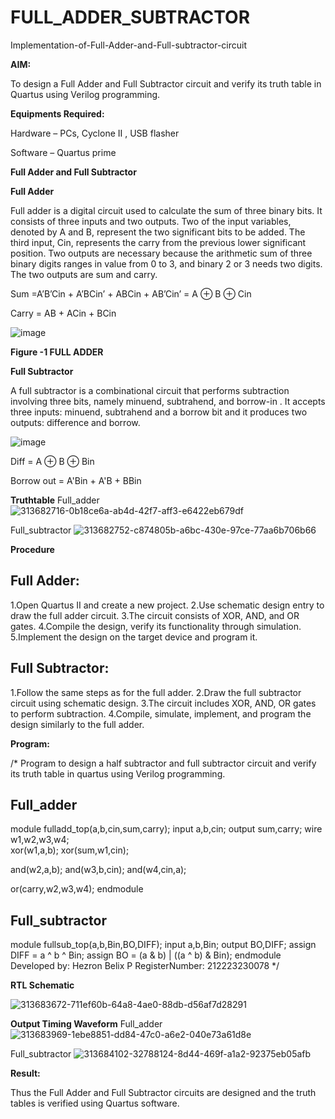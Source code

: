 # FULL_ADDER_SUBTRACTOR

Implementation-of-Full-Adder-and-Full-subtractor-circuit

**AIM:**

To design a Full Adder and Full Subtractor circuit and verify its truth table in Quartus using Verilog programming.

**Equipments Required:**

Hardware – PCs, Cyclone II , USB flasher

Software – Quartus prime

**Full Adder and Full Subtractor**

**Full Adder**

Full adder is a digital circuit used to calculate the sum of three binary bits. It consists of three inputs and two outputs. Two of the input variables, denoted by A and B, represent the two significant bits to be added. The third input, Cin, represents the carry from the previous lower significant position. Two outputs are necessary because the arithmetic sum of three binary digits ranges in value from 0 to 3, and binary 2 or 3 needs two digits. The two outputs are sum and carry.

Sum =A’B’Cin + A’BCin’ + ABCin + AB’Cin’ = A ⊕ B ⊕ Cin 

Carry = AB + ACin + BCin

![image](https://github.com/naavaneetha/FULL_ADDER_SUBTRACTOR/assets/154305477/0f30ba51-5ffb-4198-845f-18e054f675e7)

**Figure -1 FULL ADDER**

**Full Subtractor**

A full subtractor is a combinational circuit that performs subtraction involving three bits, namely minuend, subtrahend, and borrow-in . It accepts three inputs: minuend, subtrahend and a borrow bit and it produces two outputs: difference and borrow.

![image](https://github.com/naavaneetha/FULL_ADDER_SUBTRACTOR/assets/154305477/02b24f51-ab51-4304-9ad6-7b81ffc1ead5)

Diff = A ⊕ B ⊕ Bin 

Borrow out = A'Bin + A'B + BBin

**Truthtable**
Full_adder
![313682716-0b18ce6a-ab4d-42f7-aff3-e6422eb679df](https://github.com/Hezron-lix/FULL_ADDER_SUBTRACTOR/assets/139331337/081ddba5-c4a4-4e59-b7ec-f0bca74e533a)

Full_subtractor
![313682752-c874805b-a6bc-430e-97ce-77aa6b706b66](https://github.com/Hezron-lix/FULL_ADDER_SUBTRACTOR/assets/139331337/07276c8a-6060-4194-8294-a822c948800a)

**Procedure**

## Full Adder:
1.Open Quartus II and create a new project.
2.Use schematic design entry to draw the full adder circuit. 
3.The circuit consists of XOR, AND, and OR gates. 
4.Compile the design, verify its functionality through simulation. 
5.Implement the design on the target device and program it.

## Full Subtractor: 
1.Follow the same steps as for the full adder. 
2.Draw the full subtractor circuit using schematic design. 
3.The circuit includes XOR, AND, OR gates to perform subtraction. 
4.Compile, simulate, implement, and program the design similarly to the full adder.

**Program:**

/* Program to design a half subtractor and full subtractor circuit and verify its truth table in quartus using Verilog programming. 
## Full_adder
module fulladd_top(a,b,cin,sum,carry);
input a,b,cin;
output sum,carry;
wire w1,w2,w3,w4;       
xor(w1,a,b);
xor(sum,w1,cin);        

and(w2,a,b);
and(w3,b,cin);
and(w4,cin,a);

or(carry,w2,w3,w4);
endmodule

## Full_subtractor
module fullsub_top(a,b,Bin,BO,DIFF);
input a,b,Bin;
output BO,DIFF;
assign DIFF = a ^ b ^ Bin;
  assign BO = (a & b) | ((a ^ b) & Bin);
endmodule
Developed by: Hezron Belix P
RegisterNumber: 212223230078
*/

**RTL Schematic**

![313683672-711ef60b-64a8-4ae0-88db-d56af7d28291](https://github.com/Hezron-lix/FULL_ADDER_SUBTRACTOR/assets/139331337/bb5d6aba-b187-46b7-857d-617ac2d3ea89)

**Output Timing Waveform**
Full_adder
![313683969-1ebe8851-dd84-47c0-a6e2-040e73a61d8e](https://github.com/Hezron-lix/FULL_ADDER_SUBTRACTOR/assets/139331337/7ac86948-5e35-41f6-ab82-89d86938f436)


Full_subtractor
![313684102-32788124-8d44-469f-a1a2-92375eb05afb](https://github.com/Hezron-lix/FULL_ADDER_SUBTRACTOR/assets/139331337/47370fa6-6ee8-4273-bd2b-8e3f5eeb6c3b)

**Result:**

Thus the Full Adder and Full Subtractor circuits are designed and the truth tables is verified using Quartus software.



